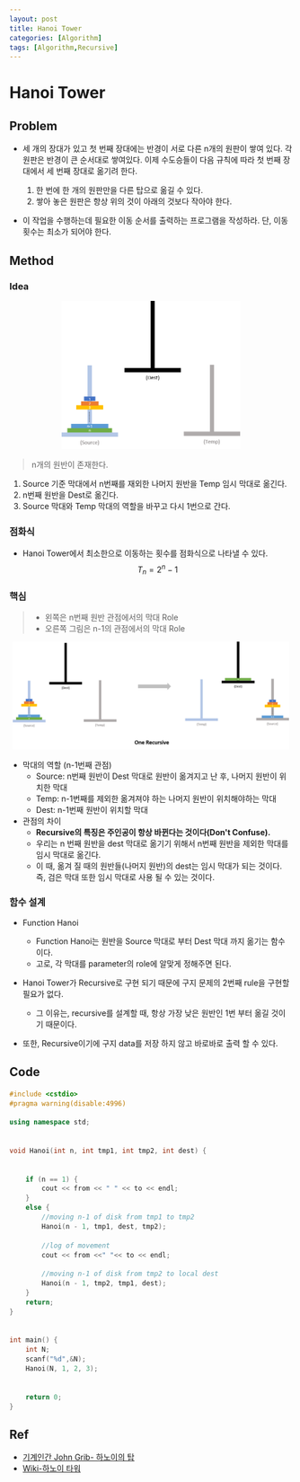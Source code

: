 ```yaml
---
layout: post
title: Hanoi Tower
categories: [Algorithm]
tags: [Algorithm,Recursive]
---
```

# Hanoi Tower

## Problem

* 세 개의 장대가 있고 첫 번째 장대에는 반경이 서로 다른 n개의 원판이 쌓여 있다. 각 원판은 반경이 큰 순서대로 쌓여있다. 이제 수도승들이 다음 규칙에 따라 첫 번째 장대에서 세 번째 장대로 옮기려 한다.
  1. 한 번에 한 개의 원판만을 다른 탑으로 옮길 수 있다.
  2. 쌓아 놓은 원판은 항상 위의 것이 아래의 것보다 작아야 한다.

* 이 작업을 수행하는데 필요한 이동 순서를 출력하는 프로그램을 작성하라. 단, 이동 횟수는 최소가 되어야 한다.

## Method

### Idea

<center><img src="/images/post_images/hanoi.png" alt="hanoi" style="zoom:48%;" /></center>

> n개의 원반이 존재한다. 

1.  Source 기준 막대에서 n번째를 재외한 나머지 원반을 Temp 임시 막대로 옮긴다.
2.  n번째 원반을 Dest로 옮긴다.
3.  Source 막대와 Temp 막대의 역할을 바꾸고 다시 1번으로 간다.

### 점화식

* Hanoi Tower에서 최소한으로 이동하는 횟수를 점화식으로 나타낼 수 있다.
  $$
  T_n=2^n-1
  $$

### 핵심

> * 왼쪽은 n번째 원반 관점에서의 막대 Role
> * 오른쪽 그림은 n-1의 관점에서의 막대 Role

<center><img src="/images/post_images/hanoi_recursive.png" alt="hanoi" style="zoom:48%;" /></center>

* 막대의 역할 (n-1번째 관점)
  * Source: n번째 원반이 Dest 막대로 원반이 옮겨지고 난 후, 나머지 원반이 위치한 막대 
  * Temp:  n-1번째를 제외한 옮겨져야 하는 나머지 원반이 위치해야하는 막대
  * Dest: n-1번째 원반이 위치할 막대
* 관점의 차이
  * **Recursive의 특징은 주인공이 항상 바뀐다는 것이다(Don't Confuse).**
  * 우리는 n 번째 원반을 dest 막대로 옮기기 위해서 n번째 원반을 제외한 막대를 임시 막대로 옮긴다.
  * 이 때, 옮겨 질 때의 원반들(나머지 원반)의 dest는 임시 막대가 되는 것이다. 즉, 검은 막대 또한  임시 막대로 사용 될 수 있는 것이다.

### 함수 설계

* Function Hanoi
  * Function Hanoi는 원반을 Source 막대로 부터 Dest 막대 까지 옮기는 함수이다.
  * 고로, 각 막대를 parameter의 role에 알맞게 정해주면 된다.

* Hanoi Tower가 Recursive로 구현 되기 때문에 구지 문제의 2번째 rule을 구현할 필요가 없다.
  * 그 이유는, recursive를 설계할 때, 항상 가장 낮은 원반인 1번 부터 옮길 것이기 때문이다.
* 또한, Recursive이기에 구지 data를 저장 하지 않고 바로바로 출력 할 수 있다.

## Code

```c++
#include <cstdio>
#pragma warning(disable:4996)

using namespace std;


void Hanoi(int n, int tmp1, int tmp2, int dest) {


	if (n == 1) {
		cout << from << " " << to << endl;
	}
	else {
        //moving n-1 of disk from tmp1 to tmp2
		Hanoi(n - 1, tmp1, dest, tmp2);
        
        //log of movement
		cout << from <<" "<< to << endl;
        
        //moving n-1 of disk from tmp2 to local dest
		Hanoi(n - 1, tmp2, tmp1, dest);
	}
	return;
}


int main() {
	int N;
	scanf("%d",&N);
	Hanoi(N, 1, 2, 3);


	return 0;
}
```





## Ref

* [기계인간 John Grib- 하노이의 탑](https://johngrib.github.io/wiki/tower-of-hanoi/)
* [Wiki-하노이 타워](https://ko.wikipedia.org/wiki/%ED%95%98%EB%85%B8%EC%9D%B4%EC%9D%98_%ED%83%91)